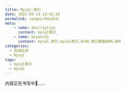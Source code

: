 ```yaml
---
title: Mysql-索引
date: 2021-03-19 13:41:19
permalink: /pages/04a264/
meta:
    - name: description
      content: mysql索引
    - name: keywords
      content: mysql,索引,mysql索引,B+树,索引数据结构,B树
categories:
  - 后端乱炖
  - Mysql
tags:
  - mysql索引
  - mysql
---
```


内容正在书写中💪......
